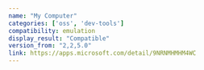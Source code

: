 ```yaml
---
name: "My Computer"
categories: ['oss', 'dev-tools']
compatibility: emulation
display_result: "Compatible"
version_from: "2,2,5.0"
link: https://apps.microsoft.com/detail/9NRNMHMHM4WC
---
```


